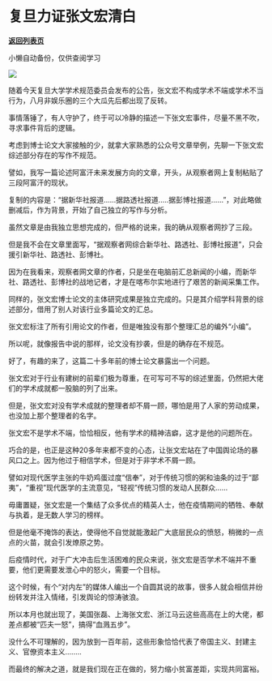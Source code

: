 # 复旦力证张文宏清白

[**返回列表页**](/gzh/政事堂2019)

小懒自动备份，仅供查阅学习

![](https://mmbiz.qpic.cn/mmbiz_jpg/rxhS23yu8cOlXuxggu8hTK3HO5icdKF2wSCE1KibhXNJyrDCvKFgG0pE3sk7ib6aOQwVuQlib33Ov0SzVjlHnFW3KA/640?wx_fmt=jpeg)

  

随着今天复旦大学学术规范委员会发布的公告，张文宏不构成学术不端或学术不当行为，八月非娱乐圈的三个大瓜先后都出现了反转。

  

事情落锤了，有人守护了，终于可以冷静的描述一下张文宏事件，尽量不黑不吹，寻求事件背后的逻辑。

  

考虑到博士论文大家接触的少，就拿大家熟悉的公众号文章举例，先聊一下张文宏综述部分存在的写作不规范。

  

譬如，我写一篇论述阿富汗未来发展方向的文章，开头，从观察者网上复制粘贴了三段阿富汗的现状。  

  

复制的内容是：“据新华社报道......据路透社报道.....据彭博社报道......”，对此略做删减后，作为背景，开始了自己独立的写作与分析。

  

虽然文章是由我独立思想完成的，但严格的说来，我的确从观察者网抄了三段。

  

但是我不会在文章里面写，“据观察者网综合新华社、路透社、彭博社报道”，只会援引新华社、路透社、彭博社。

  

因为在我看来，观察者网文章的作者，只是坐在电脑前汇总新闻的小编，而新华社、路透社、彭博社的战地记者，才是在喀布尔实地进行了艰苦的新闻采集工作。  

  

同样的，张文宏博士论文的主体研究成果是独立完成的。只是其介绍学科背景的综述部分，借用了别人对该行业多篇论文的汇总。

  

张文宏标注了所有引用论文的作者，但是唯独没有那个整理汇总的编外“小编”。

  

所以呢，就像报告中说的那样，论文没有抄袭，但是的确存在不规范。

  

好了，有趣的来了，这篇二十多年前的博士论文暴露出一个问题。

  

张文宏对于行业有建树的前辈们极为尊重，在可写可不写的综述里面，仍然把大佬们的学术成就都一股脑的列了出来。

  

但是，张文宏对没有学术成就的整理者却不屑一顾，哪怕是用了人家的劳动成果，也没加上那个整理者的名字。

  

张文宏不是学术不端，恰恰相反，他有学术的精神洁癖，这才是他的问题所在。

  

巧合的是，也正是这种20多年来都不变的心态，让张文宏站在了中国舆论场的暴风口之上。因为他过于相信学术，但是对于非学术不屑一顾。

  

譬如对现代医学主张的牛奶鸡蛋过度“信奉”，对于传统习惯的粥和油条的过于“鄙夷”，“重视”现代医学的主流意见，“轻视”传统习惯的发动人民群众......

  

毋庸置疑，张文宏是一个集结了众多优点的精英人士，他在疫情期间的牺牲、奉献与执着，是无数人学习的榜样。

  

但是他毫不掩饰的表达，使得他不自觉就能激起广大底层民众的愤怒，稍微的一点点的火苗，就会引发燎原之势。

  

后疫情时代，对于广大冲击后生活困难的民众来说，张文宏是否学术不端并不重要，他们更需要发泄心中的怒火，需要一个目标。

  

这个时候，有个“对内左”的媒体人编出一个自圆其说的故事，很多人就会相信并纷纷转发并注入情绪，引发舆论的惊涛骇浪。

  

所以本月也就出现了，美国张磊、上海张文宏、浙江马云这些高高在上的大佬，都差点都被“匹夫一怒”，搞得“血溅五步”。

  

没什么不可理解的，因为放到一百年前，这些形象恰恰代表了帝国主义、封建主义、官僚资本主义........

  

而最终的解决之道，就是我们现在正在做的，努力缩小贫富差距，实现共同富裕。  

  

